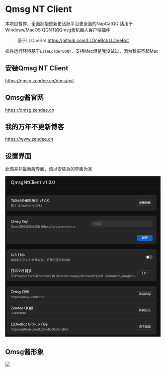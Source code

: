 # Qmsg NT Client
本项目暂停，全面拥抱更新更活跃平台更全面的NapCatQQ
适用于Windows/MacOS QQNT的Qmsg酱机器人客户端插件
> 基于LLOneBot
> https://github.com/LLOneBot/LLOneBot

插件运行环境基于`LiteLoaderQQNT`，支持Mac但是我没试过，因为我买不起Mac
## 安装Qmsg NT Client
https://qmsg.zendee.cn/docs/pvt
## Qmsg酱官网
https://qmsg.zendee.cn
## 我的万年不更新博客
https://www.zendee.cn
## 设置界面
此图并非最新版界面，请以安装后的界面为准

<img src="./doc/image/setting.png" width="500px" alt="设置界面"/>

## Qmsg酱形象
<img src="https://qmsg.zendee.cn/img/icon.png">
